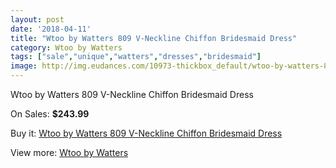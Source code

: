 ```yaml
---
layout: post
date: '2018-04-11'
title: "Wtoo by Watters 809 V-Neckline Chiffon Bridesmaid Dress"
category: Wtoo by Watters 
tags: ["sale","unique","watters","dresses","bridesmaid"]
image: http://img.eudances.com/10973-thickbox_default/wtoo-by-watters-809-v-neckline-chiffon-bridesmaid-dress.jpg
---
```

Wtoo by Watters 809 V-Neckline Chiffon Bridesmaid Dress

On Sales: **$243.99**
<a href="https://www.eudances.com/en/wtoo-by-watters/3502-wtoo-by-watters-809-v-neckline-chiffon-bridesmaid-dress.html"><amp-img layout="responsive" width="600" height="600" src="//img.eudances.com/10973-thickbox_default/wtoo-by-watters-809-v-neckline-chiffon-bridesmaid-dress.jpg" alt="Wtoo by Watters 809 V-Neckline Chiffon Bridesmaid Dress 0" /></a>
<a href="https://www.eudances.com/en/wtoo-by-watters/3502-wtoo-by-watters-809-v-neckline-chiffon-bridesmaid-dress.html"><amp-img layout="responsive" width="600" height="600" src="//img.eudances.com/10978-thickbox_default/wtoo-by-watters-809-v-neckline-chiffon-bridesmaid-dress.jpg" alt="Wtoo by Watters 809 V-Neckline Chiffon Bridesmaid Dress 1" /></a>
<a href="https://www.eudances.com/en/wtoo-by-watters/3502-wtoo-by-watters-809-v-neckline-chiffon-bridesmaid-dress.html"><amp-img layout="responsive" width="600" height="600" src="//img.eudances.com/10977-thickbox_default/wtoo-by-watters-809-v-neckline-chiffon-bridesmaid-dress.jpg" alt="Wtoo by Watters 809 V-Neckline Chiffon Bridesmaid Dress 2" /></a>
<a href="https://www.eudances.com/en/wtoo-by-watters/3502-wtoo-by-watters-809-v-neckline-chiffon-bridesmaid-dress.html"><amp-img layout="responsive" width="600" height="600" src="//img.eudances.com/10976-thickbox_default/wtoo-by-watters-809-v-neckline-chiffon-bridesmaid-dress.jpg" alt="Wtoo by Watters 809 V-Neckline Chiffon Bridesmaid Dress 3" /></a>
<a href="https://www.eudances.com/en/wtoo-by-watters/3502-wtoo-by-watters-809-v-neckline-chiffon-bridesmaid-dress.html"><amp-img layout="responsive" width="600" height="600" src="//img.eudances.com/10975-thickbox_default/wtoo-by-watters-809-v-neckline-chiffon-bridesmaid-dress.jpg" alt="Wtoo by Watters 809 V-Neckline Chiffon Bridesmaid Dress 4" /></a>
<a href="https://www.eudances.com/en/wtoo-by-watters/3502-wtoo-by-watters-809-v-neckline-chiffon-bridesmaid-dress.html"><amp-img layout="responsive" width="600" height="600" src="//img.eudances.com/10974-thickbox_default/wtoo-by-watters-809-v-neckline-chiffon-bridesmaid-dress.jpg" alt="Wtoo by Watters 809 V-Neckline Chiffon Bridesmaid Dress 5" /></a>

Buy it: [Wtoo by Watters 809 V-Neckline Chiffon Bridesmaid Dress](https://www.eudances.com/en/wtoo-by-watters/3502-wtoo-by-watters-809-v-neckline-chiffon-bridesmaid-dress.html "Wtoo by Watters 809 V-Neckline Chiffon Bridesmaid Dress")

View more: [Wtoo by Watters ](https://www.eudances.com/en/67-wtoo-by-watters "Wtoo by Watters ")